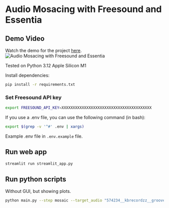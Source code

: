 # Audio Mosacing with Freesound and Essentia

## Demo Video
Watch the demo for the project [here](https://www.youtube.com/watch?v=Krot_22pL9s).
![Audio Mosacing with Freesound and Essentia](https://img.youtube.com/vi/Krot_22pL9s/maxresdefault.jpg)


Tested on Python 3.12 Apple Silicon M1

Install dependencies:
```bash
pip install -r requirements.txt
```

### Set Freesound API key
```bash
export FREESOUND_API_KEY=XXXXXXXXXXXXXXXXXXXXXXXXXXXXXXXXXXXXXXXX
```

If you use a .env file, you can use the following command (in bash):
```bash
export $(grep -v '^#' .env | xargs)
```
Example .env file in `.env.example` file.

## Run web app
```bash
streamlit run streamlit_app.py
```

## Run python scripts
Without GUI, but showing plots.
```bash
python main.py --step mosaic --target_audio "574234__kbrecordzz__groove-metal-break-6.wav" --frame_size 4192
```
